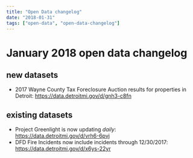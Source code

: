 ```yaml
---
title: "Open Data changelog"
date: "2018-01-31"
tags: ["open-data", "open-data-changelog"]
---
```


# January 2018 open data changelog

## new datasets

- 2017 Wayne County Tax Foreclosure Auction results for properties in Detroit: https://data.detroitmi.gov/d/gnh3-c8fn

## existing datasets

- Project Greenlight is now updating *daily*: https://data.detroitmi.gov/d/vrh6-6pvj
- DFD Fire Incidents now include incidents through 12/30/2017: https://data.detroitmi.gov/d/x6ys-22yr
